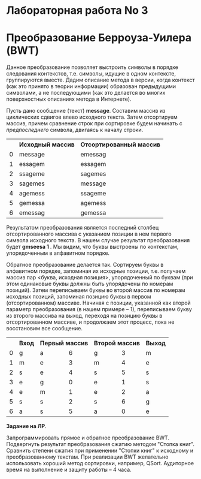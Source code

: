 # Лабораторная работа No 3

<h1> Преобразование Берроуза-Уилера (BWT) </h1>

Данное преобразование позволяет выстроить символы в порядке следования
контекстов, т.е. символы, идущие в одном контексте, группируются вместе. Дадим
описание метода в версии, когда контекст (как это принято в теории информации)
образован предыдущими символами, а не последующими (как это делается во многих
поверхностных описаниях метода в Интернете).

Пусть дано сообщение (текст) <b>message</b>. Составим массив из циклических сдвигов
влево исходного текста. Затем отсортируем массив, причем сравнение строк при
сортировке будем начинать с <i>предпоследнего</i> символа, двигаясь к началу строки.

<table>

 <tr>
  <td>                        </td>
  <th> Исходный массив        </th>
  <th> Отсортированный массив </th>
 </tr>

 <tr>
  <td> 0                      </td>
  <td> message                </td>
  <td> emessag                </td>
 </tr>

 <tr>
  <td> 1                      </td>
  <td> essagem                </td>
  <td> essagem                </td>
 </tr>

 <tr>
  <td> 2                      </td>
  <td> ssageme                </td>
  <td> sagemes                </td>
 </tr>

 <tr>
  <td> 3                      </td>
  <td> sagemes                </td>
  <td> message                </td>
 </tr>

 <tr>
  <td> 4                      </td>
  <td> agemess                </td>
  <td> ssageme                </td>
 </tr>

 <tr>
  <td> 5                      </td>
  <td> gemessa                </td>
  <td> agemess                </td>
 </tr>

 <tr>
  <td> 6                      </td>
  <td> emessag                </td>
  <td> gemessa                </td>
 </tr>

</table>

Результатом преобразования является последний столбец отсортированного
массива с указанием позиции в нем первого символа исходного текста. В нашем случае
результат преобразования будет <b> gmseesa 1 </b>. Мы видим, что буквы выстроены по
контекстам, упорядоченным в алфавитном порядке.

Обратное преобразование делается так. Сортируем буквы в алфавитном порядке,
запоминая их исходные позиции, т.е. получаем массив пар <буква, исходная позиция>,
упорядоченный по буквам (при этом одинаковые буквы должны быть упорядочены по
номерам позиций). Затем переписываем буквы во второй массив по номерам исходных
позиций, запоминая позицию буквы в первом (отсортированном) массиве. Начиная с
позиции, указанной как второй параметр преобразования (в нашем примере – 1),
переписываем букву из второго массива на выход, переходя на позицию буквы в
отсортированном массиве, и продолжаем этот процесс, пока не восстановим все
сообщение.

<table>
 
 <tr>
  <th>                              </th>
  <th> Вход                         </th>
  <th colspan="2"> Первый массив    </th>
  <th colspan="2"> Второй массив    </th>
  <th> Выход                        </th>
 </tr>
 
 <tr>
  <td> 0                            </td>
  <td> g                            </td>
  <td> a                            </td>
  <td> 6                            </td>
  <td> g                            </td>
  <td> 3                            </td>
  <td> m                            </td>
 </tr>
 
 <tr>
  <td> 1                            </td>
  <td> m                            </td>
  <td> e                            </td>
  <td> 3                            </td>
  <td> m                            </td>
  <td> 4                            </td>
  <td> e                            </td>
 </tr>
 
 <tr>
  <td> 2                            </td>
  <td> s                            </td>
  <td> e                            </td>
  <td> 4                            </td>
  <td> s                            </td>
  <td> 5                            </td>
  <td> s                            </td>
 </tr>
 
 <tr>
  <td> 3                            </td>
  <td> e                            </td>
  <td> g                            </td>
  <td> 0                            </td>
  <td> e                            </td>
  <td> 1                            </td>
  <td> s                            </td>
 </tr>
 
 <tr>
  <td> 4                            </td>
  <td> e                            </td>
  <td> m                            </td>
  <td> 1                            </td>
  <td> e                            </td>
  <td> 2                            </td>
  <td> a                            </td>
 </tr>
 
 <tr>
  <td> 5                            </td>
  <td> s                            </td>
  <td> s                            </td>
  <td> 2                            </td>
  <td> s                            </td>
  <td> 6                            </td>
  <td> g                            </td>
 </tr>
 
 <tr>
  <td> 6                            </td>
  <td> a                            </td>
  <td> s                            </td>
  <td> 5                            </td>
  <td> a                            </td>
  <td> 0                            </td>
  <td> e                            </td>
 </tr>

</table>

<b>Задание на ЛР</b>. 

Запрограммировать прямое и обратное преобразование BWT.
Подвергнуть результат преобразования сжатию методом "Стопка книг". Сравнить степени
сжатия при применении "Стопки книг" к исходному и преобразованному текстам. При
реализации BWT желательно использовать хороший метод сортировки, например, QSort.
Аудиторное время на выполнение и защиту работы – 4 часа.

